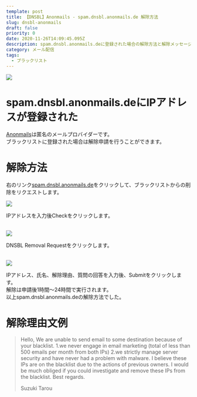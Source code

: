 ```yaml
---
template: post
title: 【DNSBL】Anonmails - spam.dnsbl.anonmails.de 解除方法
slug: dnsbl-anonmails
draft: false
priority: 0
date: 2020-11-26T14:09:45.095Z
description: spam.dnsbl.anonmails.deに登録された場合の解除方法と解除メッセージ文例
category: メール配信
tags:
  - ブラックリスト
---
```

![](/media/anonmails-title.png)

# spam.dnsbl.anonmails.deにIPアドレスが登録された

<a href="https://anonmails.de/" target="_blank">Anonmails</a>は匿名のメールプロバイダーです。<br>ブラックリストに登録された場合は解除申請を行うことができます。<br>

# 解除方法

右のリンク<a href="https://anonmails.de/dnsbl.php" target="_blank">spam.dnsbl.anonmails.de</a>をクリックして、ブラックリストからの削除をリクエストします。

![](/media/anonmails-1.png)

IPアドレスを入力後Checkをクリックします。<br><br>

![](/media/anonmails-2.png)

DNSBL Removal Requestをクリックします。<br><br>

![](/media/anonmails-3.png)

IPアドレス、氏名、解除理由、質問の回答を入力後、Submitをクリックします。<br> 				解除は申請後1時間～24時間で実行されます。<br> 				以上spam.dnsbl.anonmails.deの解除方法でした。<br>

# 解除理由文例

> Hello, We are unable to send email to some destination because of your blacklist.
> 1.we never engage in email marketing (total of less than 500 emails per month from both IPs)
> 2.we strictly manage server security and have never had a problem with malware.
> I believe these IPs are on the blacklist due to the actions of previous owners.
> I would be much obliged if you could investigate and remove these IPs from the blacklist.
> Best regards.
>
> Suzuki Tarou